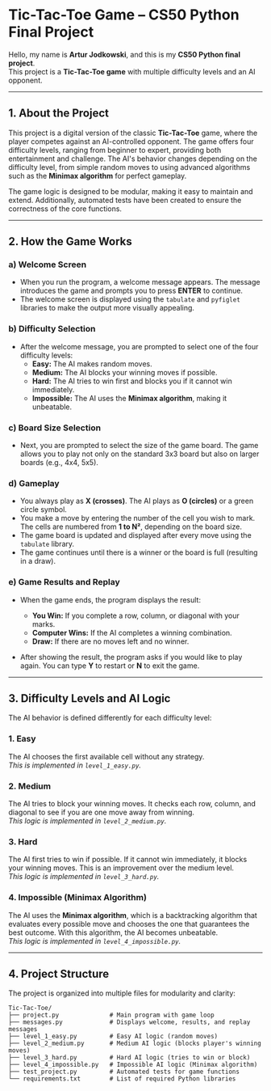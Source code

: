 # Tic-Tac-Toe Game – CS50 Python Final Project  

Hello, my name is **Artur Jodkowski**, and this is my **CS50 Python final project**.  
This project is a **Tic-Tac-Toe game** with multiple difficulty levels and an AI opponent.  

---

## 1. About the Project

This project is a digital version of the classic **Tic-Tac-Toe** game, where the player competes against an AI-controlled opponent. The game offers four difficulty levels, ranging from beginner to expert, providing both entertainment and challenge. The AI's behavior changes depending on the difficulty level, from simple random moves to using advanced algorithms such as the **Minimax algorithm** for perfect gameplay.

The game logic is designed to be modular, making it easy to maintain and extend. Additionally, automated tests have been created to ensure the correctness of the core functions.

---

## 2. How the Game Works

### a) Welcome Screen
- When you run the program, a welcome message appears. The message introduces the game and prompts you to press **ENTER** to continue.
- The welcome screen is displayed using the `tabulate` and `pyfiglet` libraries to make the output more visually appealing.

### b) Difficulty Selection
- After the welcome message, you are prompted to select one of the four difficulty levels:
  - **Easy:** The AI makes random moves.  
  - **Medium:** The AI blocks your winning moves if possible.  
  - **Hard:** The AI tries to win first and blocks you if it cannot win immediately.  
  - **Impossible:** The AI uses the **Minimax algorithm**, making it unbeatable.

### c) Board Size Selection
- Next, you are prompted to select the size of the game board. The game allows you to play not only on the standard 3x3 board but also on larger boards (e.g., 4x4, 5x5).

### d) Gameplay
- You always play as **X (crosses)**. The AI plays as **O (circles)** or a green circle symbol.  
- You make a move by entering the number of the cell you wish to mark. The cells are numbered from **1 to N²**, depending on the board size.  
- The game board is updated and displayed after every move using the `tabulate` library.  
- The game continues until there is a winner or the board is full (resulting in a draw).  

### e) Game Results and Replay
- When the game ends, the program displays the result:
  - **You Win:** If you complete a row, column, or diagonal with your marks.  
  - **Computer Wins:** If the AI completes a winning combination.  
  - **Draw:** If there are no moves left and no winner.  

- After showing the result, the program asks if you would like to play again. You can type **Y** to restart or **N** to exit the game.

---

## 3. Difficulty Levels and AI Logic

The AI behavior is defined differently for each difficulty level:

### 1. Easy  
The AI chooses the first available cell without any strategy.  
*This is implemented in `level_1_easy.py`.*

### 2. Medium  
The AI tries to block your winning moves. It checks each row, column, and diagonal to see if you are one move away from winning.  
*This logic is implemented in `level_2_medium.py`.*

### 3. Hard  
The AI first tries to win if possible. If it cannot win immediately, it blocks your winning moves. This is an improvement over the medium level.  
*This logic is implemented in `level_3_hard.py`.*

### 4. Impossible (Minimax Algorithm)  
The AI uses the **Minimax algorithm**, which is a backtracking algorithm that evaluates every possible move and chooses the one that guarantees the best outcome. With this algorithm, the AI becomes unbeatable.  
*This logic is implemented in `level_4_impossible.py`.*

---

## 4. Project Structure

The project is organized into multiple files for modularity and clarity:

```plaintext
Tic-Tac-Toe/
├── project.py              # Main program with game loop
├── messages.py             # Displays welcome, results, and replay messages
├── level_1_easy.py         # Easy AI logic (random moves)
├── level_2_medium.py       # Medium AI logic (blocks player's winning moves)
├── level_3_hard.py         # Hard AI logic (tries to win or block)
├── level_4_impossible.py   # Impossible AI logic (Minimax algorithm)
├── test_project.py         # Automated tests for game functions
└── requirements.txt        # List of required Python libraries
